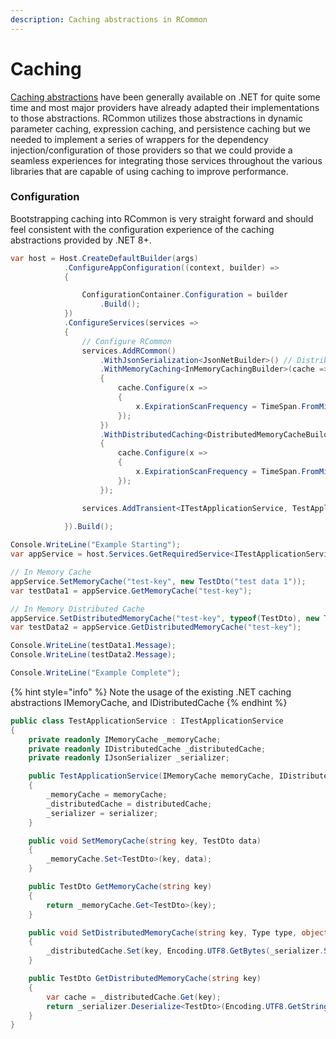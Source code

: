 ```yaml
---
description: Caching abstractions in RCommon
---
```


# Caching

[Caching abstractions](https://learn.microsoft.com/en-us/dotnet/core/extensions/caching) have been generally available on .NET for quite some time and most major providers have already adapted their implementations to those abstractions. RCommon utilizes those abstractions in dynamic parameter caching, expression caching, and persistence caching but we needed to implement a series of wrappers for the dependency injection/configuration of those providers so that we could provide a seamless experiences for integrating those services throughout the various libraries that are capable of using caching to improve performance.&#x20;



### Configuration

Bootstrapping caching into RCommon is very straight forward and should feel consistent with the configuration experience of the caching abstractions provided by .NET 8+.

```csharp
var host = Host.CreateDefaultBuilder(args)
            .ConfigureAppConfiguration((context, builder) =>
            {

                ConfigurationContainer.Configuration = builder
                    .Build();
            })
            .ConfigureServices(services =>
            {
                // Configure RCommon
                services.AddRCommon()
                    .WithJsonSerialization<JsonNetBuilder>() // Distributed memory caching requires serialization
                    .WithMemoryCaching<InMemoryCachingBuilder>(cache =>
                    {
                        cache.Configure(x =>
                        {
                            x.ExpirationScanFrequency = TimeSpan.FromMinutes(1);
                        });
                    })
                    .WithDistributedCaching<DistributedMemoryCacheBuilder>(cache =>
                    {
                        cache.Configure(x =>
                        {
                            x.ExpirationScanFrequency = TimeSpan.FromMinutes(1);
                        });
                    });

                services.AddTransient<ITestApplicationService, TestApplicationService>();
                
            }).Build();

Console.WriteLine("Example Starting");
var appService = host.Services.GetRequiredService<ITestApplicationService>();

// In Memory Cache
appService.SetMemoryCache("test-key", new TestDto("test data 1"));
var testData1 = appService.GetMemoryCache("test-key");

// In Memory Distributed Cache
appService.SetDistributedMemoryCache("test-key", typeof(TestDto), new TestDto("test data 2"));
var testData2 = appService.GetDistributedMemoryCache("test-key");

Console.WriteLine(testData1.Message);
Console.WriteLine(testData2.Message);

Console.WriteLine("Example Complete");
```

{% hint style="info" %}
Note the usage of the existing .NET caching abstractions IMemoryCache, and IDistributedCache
{% endhint %}

```csharp
public class TestApplicationService : ITestApplicationService
{
    private readonly IMemoryCache _memoryCache;
    private readonly IDistributedCache _distributedCache;
    private readonly IJsonSerializer _serializer;

    public TestApplicationService(IMemoryCache memoryCache, IDistributedCache distributedCache, IJsonSerializer serializer)
    {
        _memoryCache = memoryCache;
        _distributedCache = distributedCache;
        _serializer = serializer;
    }

    public void SetMemoryCache(string key, TestDto data)
    {
        _memoryCache.Set<TestDto>(key, data);
    }

    public TestDto GetMemoryCache(string key)
    {
        return _memoryCache.Get<TestDto>(key);
    }

    public void SetDistributedMemoryCache(string key, Type type, object data)
    {
        _distributedCache.Set(key, Encoding.UTF8.GetBytes(_serializer.Serialize(data, type)));
    }

    public TestDto GetDistributedMemoryCache(string key)
    {
        var cache = _distributedCache.Get(key);
        return _serializer.Deserialize<TestDto>(Encoding.UTF8.GetString(cache));
    }
}
```

